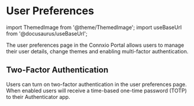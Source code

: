 # User Preferences

import ThemedImage from '@theme/ThemedImage';
import useBaseUrl from '@docusaurus/useBaseUrl';

The user preferences page in the Connxio Portal allows users to manage their user details, change themes and enabling multi-factor authentication.

<div style={{maxWidth: '800px'}}>
    <ThemedImage
        alt="user profile"
        sources={{
        light: useBaseUrl('/img/docs/users/user-profile-light.webp'),
        dark: useBaseUrl('/img/docs/users/user-profile-dark.webp#dark-only'),
        }}
    />
    </div>


## Two-Factor Authentication
Users can turn on two-factor authentication in the user preferences page. When enabled users will receive a time-based one-time password (TOTP) to their Authenticator app.

<!-- If you have two-factor login enabled on your account, and you aren't receiving emails with a token, please contact <a href="mailto:support@connxio.no">support@connxio.no</a>. -->